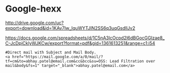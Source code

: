 # Google-hexx

http://drive.google.com/uc?export=download&id=1KAv7Iw_lquWYTJIN2SS6q3uqGsdllJv2


https://docs.google.com/spreadsheets/d/1C5nA3lcOcpd2l6dBGocGGIzae8_C-JcDpjCklyWJKCw/export?format=pdf&gid=1361613251&range=c1:i54

```
#Direct mail with Subject and Mail Body.
<a href="https://mail.google.com/a/0/mail/?tf=cm&to=abhay.patel@email.com&cc&bcc&su=OSS: Lead Filtration over mail&body&fs=1" target="_blank">abhay.patel@email.com</a>
```

